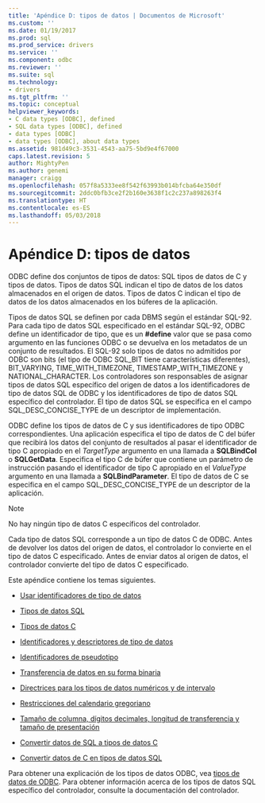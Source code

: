 ```yaml
---
title: 'Apéndice D: tipos de datos | Documentos de Microsoft'
ms.custom: ''
ms.date: 01/19/2017
ms.prod: sql
ms.prod_service: drivers
ms.service: ''
ms.component: odbc
ms.reviewer: ''
ms.suite: sql
ms.technology:
- drivers
ms.tgt_pltfrm: ''
ms.topic: conceptual
helpviewer_keywords:
- C data types [ODBC], defined
- SQL data types [ODBC], defined
- data types [ODBC]
- data types [ODBC], about data types
ms.assetid: 981d49c3-3531-4543-aa75-5bd9e4f67000
caps.latest.revision: 5
author: MightyPen
ms.author: genemi
manager: craigg
ms.openlocfilehash: 057f8a5333ee8f542f63993b014bfcba64e350df
ms.sourcegitcommit: 2ddc0bfb3ce2f2b160e3638f1c2c237a898263f4
ms.translationtype: HT
ms.contentlocale: es-ES
ms.lasthandoff: 05/03/2018
---
```

# <a name="appendix-d-data-types"></a>Apéndice D: tipos de datos
ODBC define dos conjuntos de tipos de datos: SQL tipos de datos de C y tipos de datos. Tipos de datos SQL indican el tipo de datos de los datos almacenados en el origen de datos. Tipos de datos C indican el tipo de datos de los datos almacenados en los búferes de la aplicación.  
  
 Tipos de datos SQL se definen por cada DBMS según el estándar SQL-92. Para cada tipo de datos SQL especificado en el estándar SQL-92, ODBC define un identificador de tipo, que es un **#define** valor que se pasa como argumento en las funciones ODBC o se devuelva en los metadatos de un conjunto de resultados. El SQL-92 solo tipos de datos no admitidos por ODBC son bits (el tipo de ODBC SQL_BIT tiene características diferentes), BIT_VARYING, TIME_WITH_TIMEZONE, TIMESTAMP_WITH_TIMEZONE y NATIONAL_CHARACTER. Los controladores son responsables de asignar tipos de datos SQL específico del origen de datos a los identificadores de tipo de datos SQL de ODBC y los identificadores de tipo de datos SQL específico del controlador. El tipo de datos SQL se especifica en el campo SQL_DESC_CONCISE_TYPE de un descriptor de implementación.  
  
 ODBC define los tipos de datos de C y sus identificadores de tipo ODBC correspondientes. Una aplicación especifica el tipo de datos de C del búfer que recibirá los datos del conjunto de resultados al pasar el identificador de tipo C apropiado en el *TargetType* argumento en una llamada a **SQLBindCol** o  **SQLGetData**. Especifica el tipo C de búfer que contiene un parámetro de instrucción pasando el identificador de tipo C apropiado en el *ValueType* argumento en una llamada a **SQLBindParameter**. El tipo de datos de C se especifica en el campo SQL_DESC_CONCISE_TYPE de un descriptor de la aplicación.  
  
> [!NOTE]  
>  No hay ningún tipo de datos C específicos del controlador.  
  
 Cada tipo de datos SQL corresponde a un tipo de datos C de ODBC. Antes de devolver los datos del origen de datos, el controlador lo convierte en el tipo de datos C especificado. Antes de enviar datos al origen de datos, el controlador convierte del tipo de datos C especificado.  
  
 Este apéndice contiene los temas siguientes.  
  
-   [Usar identificadores de tipo de datos](../../../odbc/reference/appendixes/using-data-type-identifiers.md)  
  
-   [Tipos de datos SQL](../../../odbc/reference/appendixes/sql-data-types.md)  
  
-   [Tipos de datos C](../../../odbc/reference/appendixes/c-data-types.md)  
  
-   [Identificadores y descriptores de tipo de datos](../../../odbc/reference/appendixes/data-type-identifiers-and-descriptors.md)  
  
-   [Identificadores de pseudotipo](../../../odbc/reference/appendixes/pseudo-type-identifiers.md)  
  
-   [Transferencia de datos en su forma binaria](../../../odbc/reference/appendixes/transferring-data-in-its-binary-form.md)  
  
-   [Directrices para los tipos de datos numéricos y de intervalo](../../../odbc/reference/appendixes/guidelines-for-interval-and-numeric-data-types.md)  
  
-   [Restricciones del calendario gregoriano](../../../odbc/reference/appendixes/constraints-of-the-gregorian-calendar.md)  
  
-   [Tamaño de columna, dígitos decimales, longitud de transferencia y tamaño de presentación](../../../odbc/reference/appendixes/column-size-decimal-digits-transfer-octet-length-and-display-size.md)  
  
-   [Convertir datos de SQL a tipos de datos C](../../../odbc/reference/appendixes/converting-data-from-sql-to-c-data-types.md)  
  
-   [Convertir datos de C en tipos de datos SQL](../../../odbc/reference/appendixes/converting-data-from-c-to-sql-data-types.md)  
  
 Para obtener una explicación de los tipos de datos ODBC, vea [tipos de datos de ODBC](../../../odbc/reference/develop-app/data-types-in-odbc.md). Para obtener información acerca de los tipos de datos SQL específico del controlador, consulte la documentación del controlador.
